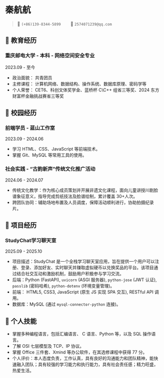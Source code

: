 # 秦航航

> <span alt="icon">&#xe60f;</span> `(+86)139-8344-5899`&emsp;&emsp; <span alt="icon">&#xe7ca;</span> `2574071239@qq.com`&emsp;&emsp;

<!-- > <span class="icon">&#xe600;</span> [octocat](https://github.com/octocat)-->

<!--头像<img class="avatar" src="https://avatars.githubusercontent.com/u/583231?v=4">-->

## &#xe80c; 教育经历

<div class="entry-title">
    <h3>重庆邮电大学 - 本科 - 网络空间安全专业</h3> 
    <p>2023.09 - 至今</p>
</div>

- 政治面貌： 共青团员
- 主修课程： 计算机网络、数据结构、操作系统、数据库原理、密码学等
- 个人荣誉： CET6、科创文体奖学金、蓝桥杯 C\C++ 组省三等奖、2024 东方财富杯金融挑战赛省三等奖

## &#xe8b5; 校园经历

<div alt="entry-title">
    <h3>前端学员 - 蓝山工作室</h3> 
    <p>2023.09 - 2024.06</p>
</div>

- 学习 HTML、CSS、JavaScript 等前端技术。
- 掌握 Git、MySQL 等常用工具的使用。

<div class="entry-title">
    <h3>社会实践 - “古韵新声”传统文化推广活动</h3> 
    <p>2024.06 - 2024.07</p>
</div>

- 传统文化教学：作为核心成员策划并开展非遗文化课程，面向儿童讲授川剧脸谱象征意义，指导完成剪纸技法及脸谱绘制，累计覆盖 30+人次。
- 跨团队协同：辅助场地布置及人员调度，保障活动顺利进行，协助拍摄纪录片。

## &#xe603; 项目经历

<div alt="entry-title">
    <h3>StudyChat学习聊天室</h3> 
    <p>2025.09 - 2025.10</p>
</div>

- 项目描述：StudyChat 是一个全栈学习聊天室应用，旨在提供一个用户可以注册、登录、添加好友、实时聊天并赚取虚拟硬币以兑换奖品的平台。该项目通过结合社交互动和激励机制，鼓励用户积极参与学习交流。
- 后端：Python (FastAPI), `uvicorn` (ASGI 服务器), `python-jose` (JWT 认证), `passlib` (密码哈希), `python-dotenv` (环境变量管理)。 
- 前端： HTML5, CSS3, JavaScript (原生 JS 实现 SPA 交互), RESTful API 调用。
- 数据库：MySQL (通过 `mysql-connector-python` 连接)。

## &#xecfa; 个人技能

- 掌握多种编程语言，包括汇编语言、 C 语言、Python 等，以及 SQL 操作语言。
- 了解 OSI 七层模型及 TCP、IP 协议。
- 掌握 Office 三件套、Xmind 等办公软件，在其选修课程中获得 77 分。
- 个人评价：本人态度负责，工作认真，具有良好的沟通能力和团队精神，能快速融入团队；具有较强的学习能力和执行能力，具有社会责任感；精力旺盛，热爱生活。
